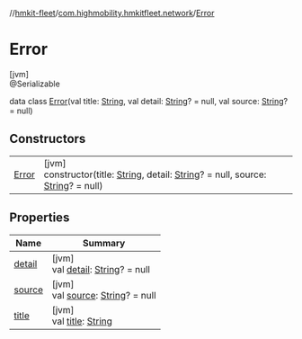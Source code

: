 //[hmkit-fleet](../../../index.md)/[com.highmobility.hmkitfleet.network](../index.md)/[Error](index.md)

# Error

[jvm]\
@Serializable

data class [Error](index.md)(val title: [String](https://kotlinlang.org/api/latest/jvm/stdlib/kotlin/-string/index.html), val detail: [String](https://kotlinlang.org/api/latest/jvm/stdlib/kotlin/-string/index.html)? = null, val source: [String](https://kotlinlang.org/api/latest/jvm/stdlib/kotlin/-string/index.html)? = null)

## Constructors

| | |
|---|---|
| [Error](-error.md) | [jvm]<br>constructor(title: [String](https://kotlinlang.org/api/latest/jvm/stdlib/kotlin/-string/index.html), detail: [String](https://kotlinlang.org/api/latest/jvm/stdlib/kotlin/-string/index.html)? = null, source: [String](https://kotlinlang.org/api/latest/jvm/stdlib/kotlin/-string/index.html)? = null) |

## Properties

| Name | Summary |
|---|---|
| [detail](detail.md) | [jvm]<br>val [detail](detail.md): [String](https://kotlinlang.org/api/latest/jvm/stdlib/kotlin/-string/index.html)? = null |
| [source](source.md) | [jvm]<br>val [source](source.md): [String](https://kotlinlang.org/api/latest/jvm/stdlib/kotlin/-string/index.html)? = null |
| [title](title.md) | [jvm]<br>val [title](title.md): [String](https://kotlinlang.org/api/latest/jvm/stdlib/kotlin/-string/index.html) |
